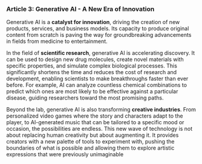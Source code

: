 ### Article 3: Generative AI - A New Era of Innovation

Generative AI is a **catalyst for innovation**, driving the creation of new products, services, and business models. Its capacity to produce original content from scratch is paving the way for groundbreaking advancements in fields from medicine to entertainment.

In the field of **scientific research**, generative AI is accelerating discovery. It can be used to design new drug molecules, create novel materials with specific properties, and simulate complex biological processes. This significantly shortens the time and reduces the cost of research and development, enabling scientists to make breakthroughs faster than ever before. For example, AI can analyze countless chemical combinations to predict which ones are most likely to be effective against a particular disease, guiding researchers toward the most promising paths.

Beyond the lab, generative AI is also transforming **creative industries**. From personalized video games where the story and characters adapt to the player, to AI-generated music that can be tailored to a specific mood or occasion, the possibilities are endless. This new wave of technology is not about replacing human creativity but about augmenting it. It provides creators with a new palette of tools to experiment with, pushing the boundaries of what is possible and allowing them to explore artistic expressions that were previously unimaginable